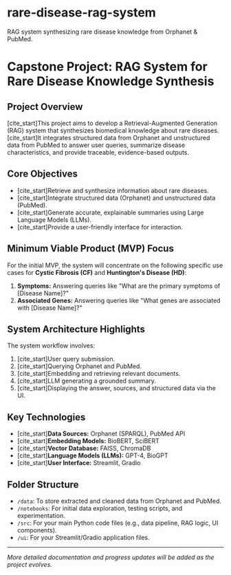 # rare-disease-rag-system
RAG system synthesizing rare disease knowledge from Orphanet &amp; PubMed.
# Capstone Project: RAG System for Rare Disease Knowledge Synthesis

## Project Overview
[cite_start]This project aims to develop a Retrieval-Augmented Generation (RAG) system that synthesizes biomedical knowledge about rare diseases. [cite_start]It integrates structured data from Orphanet and unstructured data from PubMed to answer user queries, summarize disease characteristics, and provide traceable, evidence-based outputs.

## Core Objectives
* [cite_start]Retrieve and synthesize information about rare diseases.
* [cite_start]Integrate structured data (Orphanet) and unstructured data (PubMed).
* [cite_start]Generate accurate, explainable summaries using Large Language Models (LLMs).
* [cite_start]Provide a user-friendly interface for interaction.

## Minimum Viable Product (MVP) Focus
For the initial MVP, the system will concentrate on the following specific use cases for **Cystic Fibrosis (CF)** and **Huntington's Disease (HD)**:
1.  **Symptoms:** Answering queries like "What are the primary symptoms of [Disease Name]?"
2.  **Associated Genes:** Answering queries like "What genes are associated with [Disease Name]?"

## System Architecture Highlights
The system workflow involves:
1.  [cite_start]User query submission.
2.  [cite_start]Querying Orphanet and PubMed.
3.  [cite_start]Embedding and retrieving relevant documents.
4.  [cite_start]LLM generating a grounded summary.
5.  [cite_start]Displaying the answer, sources, and structured data via the UI.

## Key Technologies
* [cite_start]**Data Sources:** Orphanet (SPARQL), PubMed API 
* [cite_start]**Embedding Models:** BioBERT, SciBERT 
* [cite_start]**Vector Database:** FAISS, ChromaDB 
* [cite_start]**Language Models (LLMs):** GPT-4, BioGPT 
* [cite_start]**User Interface:** Streamlit, Gradio 

## Folder Structure
-   `/data`: To store extracted and cleaned data from Orphanet and PubMed.
-   `/notebooks`: For initial data exploration, testing scripts, and experimentation.
-   `/src`: For your main Python code files (e.g., data pipeline, RAG logic, UI components).
-   `/ui`: For your Streamlit/Gradio application files.

---
*More detailed documentation and progress updates will be added as the project evolves.*
